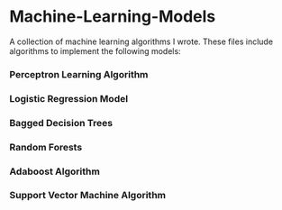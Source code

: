 # Machine-Learning-Models
A collection of machine learning algorithms I wrote. These files include algorithms to implement the following models:

### Perceptron Learning Algorithm 
### Logistic Regression Model
### Bagged Decision Trees
### Random Forests
### Adaboost Algorithm
### Support Vector Machine Algorithm 
